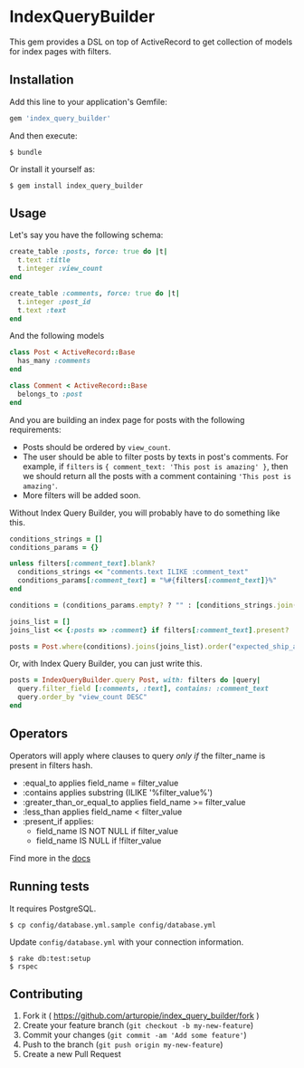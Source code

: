 # IndexQueryBuilder

This gem provides a DSL on top of ActiveRecord to get collection of models for index pages with filters.

## Installation

Add this line to your application's Gemfile:

```ruby
gem 'index_query_builder'
```

And then execute:

    $ bundle

Or install it yourself as:

    $ gem install index_query_builder

## Usage

Let's say you have the following schema:

```ruby
create_table :posts, force: true do |t|
  t.text :title
  t.integer :view_count
end

create_table :comments, force: true do |t|
  t.integer :post_id
  t.text :text
end
```

And the following models

```ruby
class Post < ActiveRecord::Base
  has_many :comments
end

class Comment < ActiveRecord::Base
  belongs_to :post
end
```

And you are building an index page for posts with the following requirements:
* Posts should be ordered by `view_count`.
* The user should be able to filter posts by texts in post's comments. For example, if `filters` is `{ comment_text: 'This post is amazing' }`, then we should return all the posts with a comment containing `'This post is amazing'`.
* More filters will be added soon.

Without Index Query Builder, you will probably have to do something like this.

```ruby
conditions_strings = []
conditions_params = {}

unless filters[:comment_text].blank?
  conditions_strings << "comments.text ILIKE :comment_text"
  conditions_params[:comment_text] = "%#{filters[:comment_text]}%"
end

conditions = (conditions_params.empty? ? "" : [conditions_strings.join(" AND "), conditions_params])

joins_list = []
joins_list << {:posts => :comment} if filters[:comment_text].present?

posts = Post.where(conditions).joins(joins_list).order("expected_ship_at desc, id desc")
```

Or, with Index Query Builder, you can just write this.

```ruby
posts = IndexQueryBuilder.query Post, with: filters do |query|
  query.filter_field [:comments, :text], contains: :comment_text
  query.order_by "view_count DESC"
end
```

## Operators

Operators will apply where clauses to query *only if* the filter_name is present in filters hash.

* :equal_to applies field_name = filter_value
* :contains applies substring (ILIKE '%filter_value%')
* :greater_than_or_equal_to applies field_name >= filter_value
* :less_than applies field_name < filter_value
* :present_if applies:
    * field_name IS NOT NULL if filter_value
    * field_name IS NULL if !filter_value

Find more in the [docs](http://www.rubydoc.info/gems/index_query_builder)

## Running tests

It requires PostgreSQL.

    $ cp config/database.yml.sample config/database.yml

Update `config/database.yml` with your connection information.

    $ rake db:test:setup
    $ rspec

## Contributing

1. Fork it ( https://github.com/arturopie/index_query_builder/fork )
2. Create your feature branch (`git checkout -b my-new-feature`)
3. Commit your changes (`git commit -am 'Add some feature'`)
4. Push to the branch (`git push origin my-new-feature`)
5. Create a new Pull Request
